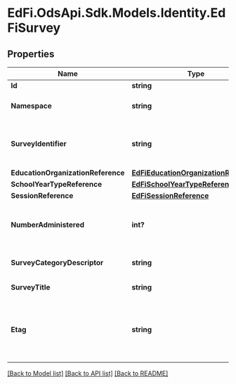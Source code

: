 # EdFi.OdsApi.Sdk.Models.Identity.EdFiSurvey
## Properties

Name | Type | Description | Notes
------------ | ------------- | ------------- | -------------
**Id** | **string** |  | [optional] 
**Namespace** | **string** | Namespace for the Survey. | 
**SurveyIdentifier** | **string** | The unique survey identifier from the survey tool. | 
**EducationOrganizationReference** | [**EdFiEducationOrganizationReference**](EdFiEducationOrganizationReference.md) |  | [optional] 
**SchoolYearTypeReference** | [**EdFiSchoolYearTypeReference**](EdFiSchoolYearTypeReference.md) |  | 
**SessionReference** | [**EdFiSessionReference**](EdFiSessionReference.md) |  | [optional] 
**NumberAdministered** | **int?** | Number of persons to whom this survey was administered. | [optional] 
**SurveyCategoryDescriptor** | **string** | The category or type of survey. | [optional] 
**SurveyTitle** | **string** | The title of the survey. | 
**Etag** | **string** | A unique system-generated value that identifies the version of the resource. | [optional] 

[[Back to Model list]](../README.md#documentation-for-models) [[Back to API list]](../README.md#documentation-for-api-endpoints) [[Back to README]](../README.md)


